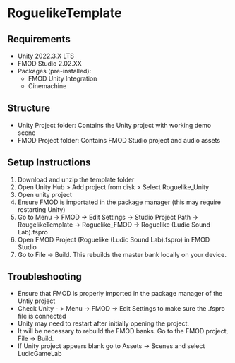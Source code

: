 # RoguelikeTemplate

## Requirements
- Unity 2022.3.X LTS
- FMOD Studio 2.02.XX
- Packages (pre-installed):
  - FMOD Unity Integration
  - Cinemachine

## Structure
- Unity Project folder: Contains the Unity project with working demo scene
- FMOD Project folder: Contains FMOD Studio project and audio assets

## Setup Instructions
1. Download and unzip the template folder
2. Open Unity Hub > Add project from disk > Select Roguelike_Unity
3. Open unity project
4. Ensure FMOD is importated in the package manager (this may require restarting Unity)
5. Go to Menu -> FMOD -> Edit Settings -> Studio Project Path -> RougelikeTemplate -> Roguelike_FMOD -> Roguelike (Ludic Sound Lab).fspro
6. Open FMOD Project (Roguelike (Ludic Sound Lab).fspro) in FMOD Studio
7. Go to File -> Build. This rebuilds the master bank locally on your device.


## Troubleshooting
- Ensure that FMOD is properly imported in the package manager of the Untiy project
- Check Unity - > Menu -> FMOD -> Edit Settings to make sure the .fspro file is connected
- Unity may need to restart after initially opening the project.
- It will be necessary to rebuild the FMOD banks. Go to the FMOD project, File -> Build. 
- If Unity project appears blank go to Assets -> Scenes and select LudicGameLab